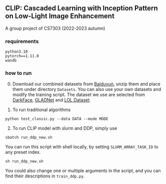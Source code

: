 ## CLIP: Cascaded Learning with Inception Pattern on Low-Light Image Enhancement

A group project of CS7303 (2022-2023 autumn)


### requirements

```
python3.10
pytorch==1.11.0
wandb
```
### how to run

0. Download our combined datasets from [Baiduyun](https:// "title"), unzip them and place them under directory ```Datasets```. You can also use your own datasets and modify the training script. The dataset we use are selected from [DarkFace](http://cvpr2022.ug2challenge.org/program21/dataset21_t1.html), [GLADNet](https://daooshee.github.io/fgworkshop18Gladnet/) and [LOL Dataset](https://flyywh.github.io/IJCV2021LowLight_VELOL/).

1. To run traditional algorithms
```shell
python test_classic.py --data DATA --mode MODE 
```


2. To run CLIP model with slurm and DDP, simply use 
```shell
sbatch run_ddp_new.sh 
```
 You can run this script with shell locally, by setting ```SLURM_ARRAY_TASK_ID``` to any preset index. 
```shell
sh run_ddp_new.sh 
```
You could also change one or multiple arguments in the script, and you can find their descriptions in ```train_ddp.py```. 
